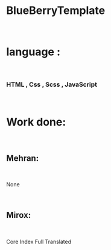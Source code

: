 # BlueBerryTemplate
<br>
<h1>language : </h1>
<br>
<h3>HTML , Css , Scss , JavaScript</h3>
<br>
<h1>Work done:</h1>
<br>
<h2>Mehran:</h2>
<br>
<p>None</p>
<br>
<h2>Mirox:</h2>
<br>
<p>Core Index Full Translated</p>
